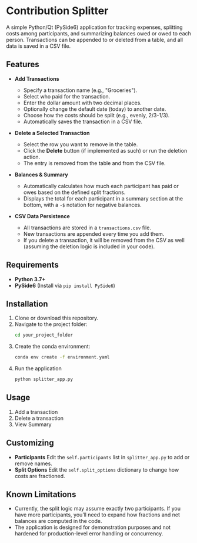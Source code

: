 # Contribution Splitter

A simple Python/Qt (PySide6) application for tracking expenses, splitting costs among participants, and summarizing balances owed or owed to each person. Transactions can be appended to or deleted from a table, and all data is saved in a CSV file.

## Features

- **Add Transactions**  
  - Specify a transaction name (e.g., "Groceries").
  - Select who paid for the transaction.
  - Enter the dollar amount with two decimal places.
  - Optionally change the default date (today) to another date.
  - Choose how the costs should be split (e.g., evenly, 2/3-1/3).
  - Automatically saves the transaction in a CSV file.

- **Delete a Selected Transaction**  
  - Select the row you want to remove in the table.
  - Click the **Delete** button (if implemented as such) or run the deletion action.
  - The entry is removed from the table and from the CSV file.

- **Balances & Summary**  
  - Automatically calculates how much each participant has paid or owes based on the defined split fractions.
  - Displays the total for each participant in a summary section at the bottom, with a `-$` notation for negative balances.

- **CSV Data Persistence**  
  - All transactions are stored in a `transactions.csv` file.
  - New transactions are appended every time you add them.
  - If you delete a transaction, it will be removed from the CSV as well (assuming the deletion logic is included in your code).

## Requirements

- **Python 3.7+**
- **PySide6** (Install via `pip install PySide6`)

## Installation

1. Clone or download this repository.
2. Navigate to the project folder:
   ```bash
   cd your_project_folder
3. Create the conda environment:
   ```bash
   conda env create -f environment.yaml
4. Run the application
   ```bash
   python splitter_app.py

## Usage

1. Add a transaction
2. Delete a transaction
3. View Summary

## Customizing

- **Participants**
Edit the `self.participants` list in `splitter_app.py` to add or remove names.
- **Split Options**
Edit the `self.split_options` dictionary to change how costs are fractioned.

## Known Limitations
- Currently, the split logic may assume exactly two participants. If you have more participants, you’ll need to expand how fractions and net balances are computed in the code.
- The application is designed for demonstration purposes and not hardened for production-level error handling or concurrency.